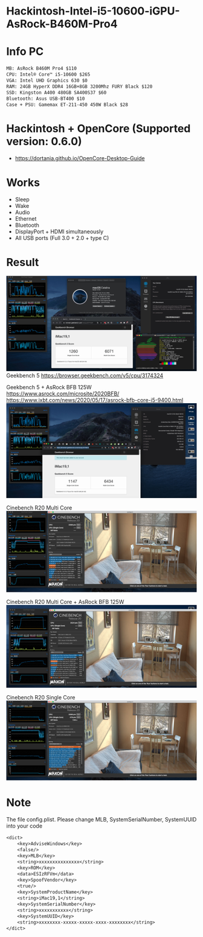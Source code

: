 # Hackintosh-Intel-i5-10600-iGPU-AsRock-B460M-Pro4

# Info PC

```
MB: AsRock B460M Pro4 $110
CPU: Intel® Core™ i5-10600 $265
VGA: Intel UHD Graphics 630 $0
RAM: 24GB HyperX DDR4 16GB+8GB 3200Mhz FURY Black $120
SSD: Kingston A400 480GB SA400S37 $60
Bluetooth: Asus USB-BT400 $10
Case + PSU: Gamemax ET-211-450 450W Black $28
```

# Hackintosh + OpenCore (Supported version: 0.6.0)

- https://dortania.github.io/OpenCore-Desktop-Guide

# Works

- Sleep
- Wake
- Audio
- Ethernet
- Bluetooth
- DisplayPort + HDMI simultaneously
- All USB ports (Full 3.0 + 2.0 + type C)

# Result

![Info](/images/info.jpg)
Geekbench 5 https://browser.geekbench.com/v5/cpu/3174324

Geekbench 5 + AsRock BFB 125W
https://www.asrock.com/microsite/2020BFB/
https://www.ixbt.com/news/2020/05/17/asrock-bfb-core-i5-9400.html
![Geekbench](/images/gb-BFB125.jpg)

Cinebench R20 Multi Core
![Cinebench](/images/cb-mc.jpg)

Cinebench R20 Multi Core + AsRock BFB 125W
![Cinebench](/images/cb-AsRockBFB125W.jpg)

Cinebench R20 Single Core
![Cinebench](/images/cb-sc.jpg)

# Note

The file config.plist. Please change MLB, SystemSerialNumber, SystemUUID into your code

```
<dict>
    <key>AdviseWindows</key>
    <false/>
    <key>MLB</key>
    <string>xxxxxxxxxxxxxxx</string>
    <key>ROM</key>
    <data>ESIzRFVm</data>
    <key>SpoofVendor</key>
    <true/>
    <key>SystemProductName</key>
    <string>iMac19,1</string>
    <key>SystemSerialNumber</key>
    <string>xxxxxxxxxxx</string>
    <key>SystemUUID</key>
    <string>xxxxxxxx-xxxxx-xxxxx-xxxx-xxxxxxxx</string>
</dict>
```
